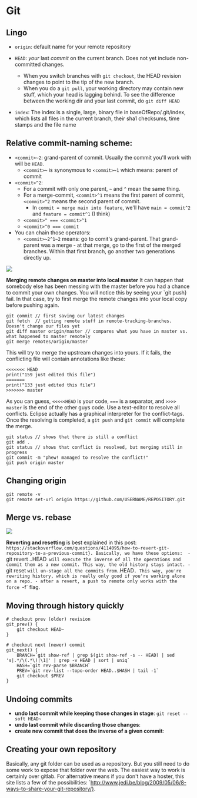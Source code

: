 # Git

## Lingo

- `origin`: default name for your remote repository
    
- `HEAD`: *your* last *commit* on the current branch. Does not yet include non-committed changes. 
    - When you switch branches with `git checkout`, the HEAD revision changes to point to the tip of the new branch.
    - When you do a `git pull`, your working directory may contain new stuff, which your head is lagging behind. To see the difference between the working dir and your last commit, do `git diff HEAD`

- `index`: The index is a single, large, binary file in baseOfRepo/.git/index, which lists all files in the current branch, their sha1 checksums, time stamps and the file name



## Relative commit-naming scheme:
- `<commit>~2`: grand-parent of commit. Usually the commit you'll work with will be `HEAD`.
    - `<commit>~` is synonymous to `<commit>~1` which means: parent of commit
- `<commit>^2`: 
    - For a commit with only one parent, `~` and `^` mean the same thing. 
    - For a merge-commit, `<commit>^1` means the first parent of commit, `<commit>^2` means the second parent of commit.
        - In `commit = merge main into feature`, we'll have `main = commit^2` and `feature = commit^1` (I think)
    - `<commit>^ === <commit>^1`
    - `<commit>^0 === commit`
- You can chain those operators:
    - `<commit>~2^1~2` means: go to comit's grand-parent. That grand-parent was a merge - at that merge, go to the first of the merged branches. Within that first branch, go another two generations directly up.



<img src="../assets/programming/git_workflow.jpg" />

**Merging remote changes on master into local master** It can happen that somebody else has been messing with the master before you had a chance to commit your own changes. You will notice this by seeing your `git push} fail. In that case, try to first merge the remote changes into your local copy before pushing again. 
```
git commit // first saving our latest changes
git fetch  // getting remote stuff in remote-tracking-branches. Doesn't change our files yet
git diff master origin/master // compares what you have in master vs. what happened to master remotely
git merge remotes/origin/master
```

This will try to merge the upstream changes into yours. If it fails, the conflicting file will contain annotations like these: 

```
<<<<<<< HEAD
print("159 just edited this file")
=======
print("133 just edited this file")
>>>>>>> master
```

As you can guess, `<<<<<HEAD` is your code, `===` is a separator, and `>>>> master` is the end of the other guys code. 
Use a text-editor to resolve all conflicts. Eclipse actually has a graphical interpreter for the conflict-tags. Once the resolving is completed, a `git push` and `git commit` will complete the merge.

```
git status // shows that there is still a conflict
git add .
git status // shows that conflict is resolved, but merging still in progress
git commit -m "phew! managed to resolve the conflict!"
git push origin master
```



## Changing origin
```
git remote -v
git remote set-url origin https://github.com/USERNAME/REPOSITORY.git
```


## Merge vs. rebase

<img src="../assets/programming/merge_vs_rebase.png" />


**Reverting and resetting** is best explained in this post: `https://stackoverflow.com/questions/4114095/how-to-revert-git-repository-to-a-previous-commit}. Basically, we have these options: 
    -`git revert <lastGoodCommitHash>..HEAD` will execute the inverse of all the operations and commit them as a new commit. This way, the old history stays intact.
    -`git reset <lastGoodCommitHash>` will un-stage all the commits from `<firstBadCommitHash>..HEAD`. This way, you're rewriting history, which is really only good if you're working alone on a repo.
        - after a revert, a push to remote only works with the force `-f` flag.



## Moving through history quickly
```
# checkout prev (older) revision
git_prev() {
    git checkout HEAD~
}

# checkout next (newer) commit
git_next() {
    BRANCH=`git show-ref | grep $(git show-ref -s -- HEAD) | sed 's|.*/\(.*\)|\1|' | grep -v HEAD | sort | uniq`
    HASH=`git rev-parse $BRANCH`
    PREV=`git rev-list --topo-order HEAD..$HASH | tail -1`
    git checkout $PREV
}
```

## Undoing commits
- **undo last commit while keeping those changes in stage**: `git reset --soft HEAD~`
- **undo last commit while discarding those changes**:
- **create new commit that does the inverse of a given commit**: 

## Creating your own repository
Basically, any git folder can be used as a repository. But you still need to do some work to expose that folder over the web. The easiest way to work is certainly over gitlab. For alternative means if you don't have a hoster, this site lists a few of the possibilities: `http://www.jedi.be/blog/2009/05/06/8-ways-to-share-your-git-repository/}.
